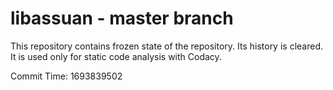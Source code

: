 # libassuan - master branch

This repository contains frozen state of the repository.
Its history is cleared. It is used only for static code
analysis with Codacy.

Commit Time: 1693839502